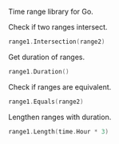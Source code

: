 
Time range library for Go.

Check if two ranges intersect.
```go
range1.Intersection(range2)
```


Get duration of ranges.
```go
range1.Duration()
```

Check if ranges are equivalent.
```go
range1.Equals(range2)
```


Lengthen ranges with duration.
```go
range1.Length(time.Hour * 3)
```
